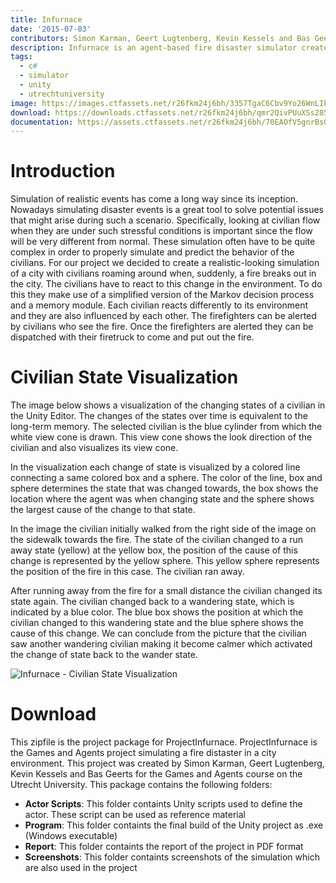 ```yaml
---
title: Infurnace
date: '2015-07-03'
contributors: Simon Karman, Geert Lugtenberg, Kevin Kessels and Bas Geerts
description: Infurnace is an agent-based fire disaster simulator created for the Games and Agents course on the Utrecht University
tags:
  - c#
  - simulator
  - unity
  - utrechtuniversity
image: https://images.ctfassets.net/r26fkm24j6bh/3357TgaC6Cbv9Yo26WnLIk/15c254f2b685aa88076f908c098b1e7f/ProjectInfurnace.png
download: https://downloads.ctfassets.net/r26fkm24j6bh/qmr2QivPUuXSs285C25Wj/d27016be34004ff58d16d0fe5976986b/ProjectInfurnace.zip
documentation: https://assets.ctfassets.net/r26fkm24j6bh/70EAOfV5gnrBs0gDjpn4nk/7dc365f83de6c9fd4cc2e1f49415e788/Agent-Based_Fire_Disaster_Simulator_Report.pdf
---
```


# Introduction
Simulation of realistic events has come a long way since its inception. Nowadays simulating disaster events is a great tool to solve potential issues that might arise during such a scenario. Specifically, looking at civilian flow when they are under such stressful conditions is important since the flow will be very different from normal. These simulation often have to be quite complex in order to properly simulate and predict the behavior of the civilians. For our project we decided to create a realistic-looking simulation of a city with civilians roaming around when, suddenly, a fire breaks out in the city. The civilians have to react to this change in the environment. To do this they make use of a simplified version of the Markov decision process and a memory module. Each civilian reacts differently to its environment and they are also influenced by each other. The firefighters can be alerted by civilians who see the fire. Once the firefighters are alerted they can be dispatched with their firetruck to come and put out the fire.

# Civilian State Visualization
The image below shows a visualization of the changing states of a civilian in the Unity Editor. The changes of the states over time is equivalent to the long-term memory. The selected civilian is the blue cylinder from which the white view cone is drawn. This view cone shows the look direction of the civilian and also visualizes its view cone.

In the visualization each change of state is visualized by a colored line connecting a same colored box and a sphere. The color of the line, box and sphere determines the state that was changed towards, the box shows the location where the agent was when changing state and the sphere shows the largest cause of the change to that state.

In the image the civilian initially walked from the right side of the image on the sidewalk towards the fire. The state of the civilian changed to a run away state (yellow) at the yellow box, the position of the cause of this change is represented by the yellow sphere. This yellow sphere represents the position of the fire in this case. The civilian ran away.

After running away from the fire for a small distance the civilian changed its state again. The civilian changed back to a wandering state, which is indicated by a blue color. The blue box shows the position at which the civilian changed to this wandering state and the blue sphere shows the cause of this change. We can conclude from the picture that the civilian saw another wandering civilian making it become calmer which activated the change of state back to the wander state.

![Infurnace - Civilian State Visualization](//images.ctfassets.net/r26fkm24j6bh/4Lw4cwbmHzuEHq2Xmid9n5/a68b86dcaa5df72e5f9bad6ebaaeac67/CivilianStateVisualization.png)

# Download
This zipfile is the project package for ProjectInfurnace. ProjectInfurnace is the Games and Agents project simulating a fire distaster in a city environment. This project was created by Simon Karman, Geert Lugtenberg, Kevin Kessels and Bas Geerts for the Games and Agents course on the Utrecht University. This package contains the following folders:

- __Actor Scripts__: This folder containts Unity scripts used to define the actor. These script can be used as reference material
- __Program__: This folder containts the final build of the Unity project as .exe (Windows executable)
- __Report__: This folder containts the report of the project in PDF format
- __Screenshots__: This folder containts screenshots of the simulation which are also used in the project
